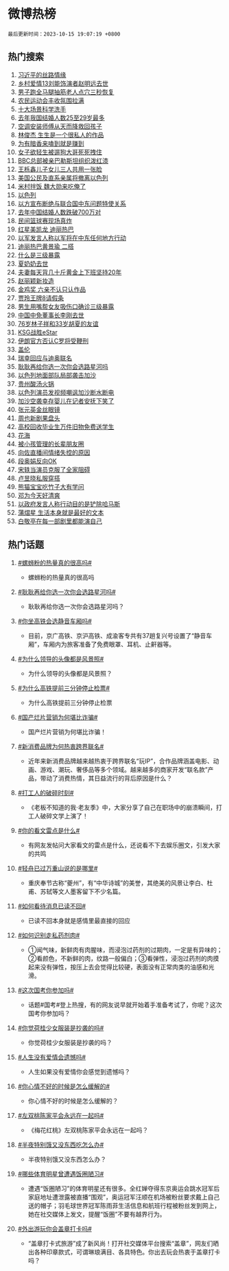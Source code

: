 # 微博热榜

`最后更新时间：2023-10-15 19:07:19 +0800`

## 热门搜索

1. [习近平的丝路情缘](https://m.weibo.cn/search?containerid=100103type%3D1%26t%3D10%26q%3D%23%E4%B9%A0%E8%BF%91%E5%B9%B3%E7%9A%84%E4%B8%9D%E8%B7%AF%E6%83%85%E7%BC%98%23&stream_entry_id=51&isnewpage=1&extparam=seat%3D1%26filter_type%3Drealtimehot%26pos%3D0%26c_type%3D51%26q%3D%2523%25E4%25B9%25A0%25E8%25BF%2591%25E5%25B9%25B3%25E7%259A%2584%25E4%25B8%259D%25E8%25B7%25AF%25E6%2583%2585%25E7%25BC%2598%2523%26dgr%3D0%26stream_entry_id%3D51%26cate%3D10103%26display_time%3D1697368038%26pre_seqid%3D1697368038275019717204)
1. [乡村爱情13刘能饰演者赵明远去世](https://m.weibo.cn/search?containerid=100103type%3D1%26t%3D10%26q%3D%23%E4%B9%A1%E6%9D%91%E7%88%B1%E6%83%8513%E5%88%98%E8%83%BD%E9%A5%B0%E6%BC%94%E8%80%85%E8%B5%B5%E6%98%8E%E8%BF%9C%E5%8E%BB%E4%B8%96%23&stream_entry_id=31&isnewpage=1&extparam=seat%3D1%26stream_entry_id%3D31%26c_type%3D31%26band_rank%3D1%26cate%3D5001%26filter_type%3Drealtimehot%26pos%3D0%26lcate%3D5001%26q%3D%2523%25E4%25B9%25A1%25E6%259D%2591%25E7%2588%25B1%25E6%2583%258513%25E5%2588%2598%25E8%2583%25BD%25E9%25A5%25B0%25E6%25BC%2594%25E8%2580%2585%25E8%25B5%25B5%25E6%2598%258E%25E8%25BF%259C%25E5%258E%25BB%25E4%25B8%2596%2523%26dgr%3D0%26realpos%3D1%26flag%3D2%26display_time%3D1697368038%26pre_seqid%3D1697368038275019717204)
1. [男子跑全马腿抽筋老人点穴三秒恢复](https://m.weibo.cn/search?containerid=100103type%3D1%26t%3D10%26q%3D%23%E7%94%B7%E5%AD%90%E8%B7%91%E5%85%A8%E9%A9%AC%E8%85%BF%E6%8A%BD%E7%AD%8B%E8%80%81%E4%BA%BA%E7%82%B9%E7%A9%B4%E4%B8%89%E7%A7%92%E6%81%A2%E5%A4%8D%23&stream_entry_id=31&isnewpage=1&extparam=seat%3D1%26stream_entry_id%3D31%26c_type%3D31%26band_rank%3D2%26cate%3D5001%26filter_type%3Drealtimehot%26pos%3D1%26lcate%3D5001%26q%3D%2523%25E7%2594%25B7%25E5%25AD%2590%25E8%25B7%2591%25E5%2585%25A8%25E9%25A9%25AC%25E8%2585%25BF%25E6%258A%25BD%25E7%25AD%258B%25E8%2580%2581%25E4%25BA%25BA%25E7%2582%25B9%25E7%25A9%25B4%25E4%25B8%2589%25E7%25A7%2592%25E6%2581%25A2%25E5%25A4%258D%2523%26dgr%3D0%26realpos%3D2%26flag%3D32768%26display_time%3D1697368038%26pre_seqid%3D1697368038275019717204)
1. [农民运动会丰收氛围拉满](https://m.weibo.cn/search?containerid=100103type%3D1%26t%3D10%26q%3D%23%E5%86%9C%E6%B0%91%E8%BF%90%E5%8A%A8%E4%BC%9A%E4%B8%B0%E6%94%B6%E6%B0%9B%E5%9B%B4%E6%8B%89%E6%BB%A1%23&stream_entry_id=31&isnewpage=1&extparam=seat%3D1%26stream_entry_id%3D31%26c_type%3D31%26band_rank%3D3%26cate%3D5001%26filter_type%3Drealtimehot%26pos%3D2%26lcate%3D5001%26q%3D%2523%25E5%2586%259C%25E6%25B0%2591%25E8%25BF%2590%25E5%258A%25A8%25E4%25BC%259A%25E4%25B8%25B0%25E6%2594%25B6%25E6%25B0%259B%25E5%259B%25B4%25E6%258B%2589%25E6%25BB%25A1%2523%26dgr%3D0%26realpos%3D3%26flag%3D0%26display_time%3D1697368038%26pre_seqid%3D1697368038275019717204)
1. [十大场景科学洗手](https://m.weibo.cn/search?containerid=100103type%3D1%26t%3D10%26q%3D%23%E5%8D%81%E5%A4%A7%E5%9C%BA%E6%99%AF%E7%A7%91%E5%AD%A6%E6%B4%97%E6%89%8B%23&stream_entry_id=31&isnewpage=1&extparam=seat%3D1%26stream_entry_id%3D31%26c_type%3D31%26band_rank%3D4%26cate%3D5001%26filter_type%3Drealtimehot%26is_ad_pos%3D1%26pos%3D3%26adid%3D207777%26q%3D%2523%25E5%258D%2581%25E5%25A4%25A7%25E5%259C%25BA%25E6%2599%25AF%25E7%25A7%2591%25E5%25AD%25A6%25E6%25B4%2597%25E6%2589%258B%2523%26dgr%3D0%26lcate%3D5001%26topic_ad%3D1%26display_time%3D1697368038%26pre_seqid%3D1697368038275019717204)
1. [去年我国结婚人数25至29岁最多](https://m.weibo.cn/search?containerid=100103type%3D1%26t%3D10%26q%3D%23%E5%8E%BB%E5%B9%B4%E6%88%91%E5%9B%BD%E7%BB%93%E5%A9%9A%E4%BA%BA%E6%95%B025%E8%87%B329%E5%B2%81%E6%9C%80%E5%A4%9A%23&stream_entry_id=31&isnewpage=1&extparam=seat%3D1%26stream_entry_id%3D31%26c_type%3D31%26band_rank%3D4%26cate%3D5001%26filter_type%3Drealtimehot%26pos%3D4%26lcate%3D5001%26q%3D%2523%25E5%258E%25BB%25E5%25B9%25B4%25E6%2588%2591%25E5%259B%25BD%25E7%25BB%2593%25E5%25A9%259A%25E4%25BA%25BA%25E6%2595%25B025%25E8%2587%25B329%25E5%25B2%2581%25E6%259C%2580%25E5%25A4%259A%2523%26dgr%3D0%26realpos%3D4%26flag%3D1%26display_time%3D1697368038%26pre_seqid%3D1697368038275019717204)
1. [空调安装师傅从天而降救回孩子](https://m.weibo.cn/search?containerid=100103type%3D1%26t%3D10%26q%3D%23%E7%A9%BA%E8%B0%83%E5%AE%89%E8%A3%85%E5%B8%88%E5%82%85%E4%BB%8E%E5%A4%A9%E8%80%8C%E9%99%8D%E6%95%91%E5%9B%9E%E5%AD%A9%E5%AD%90%23&stream_entry_id=31&isnewpage=1&extparam=seat%3D1%26stream_entry_id%3D31%26c_type%3D31%26band_rank%3D5%26cate%3D5001%26filter_type%3Drealtimehot%26pos%3D5%26lcate%3D5001%26q%3D%2523%25E7%25A9%25BA%25E8%25B0%2583%25E5%25AE%2589%25E8%25A3%2585%25E5%25B8%2588%25E5%2582%2585%25E4%25BB%258E%25E5%25A4%25A9%25E8%2580%258C%25E9%2599%258D%25E6%2595%2591%25E5%259B%259E%25E5%25AD%25A9%25E5%25AD%2590%2523%26dgr%3D0%26realpos%3D5%26flag%3D32768%26display_time%3D1697368038%26pre_seqid%3D1697368038275019717204)
1. [林俊杰 生生是一个很私人的作品](https://m.weibo.cn/search?containerid=100103type%3D1%26t%3D10%26q%3D%E6%9E%97%E4%BF%8A%E6%9D%B0+%E7%94%9F%E7%94%9F%E6%98%AF%E4%B8%80%E4%B8%AA%E5%BE%88%E7%A7%81%E4%BA%BA%E7%9A%84%E4%BD%9C%E5%93%81&stream_entry_id=31&isnewpage=1&extparam=seat%3D1%26stream_entry_id%3D31%26c_type%3D31%26band_rank%3D6%26cate%3D5001%26filter_type%3Drealtimehot%26pos%3D6%26lcate%3D5001%26q%3D%25E6%259E%2597%25E4%25BF%258A%25E6%259D%25B0%2520%25E7%2594%259F%25E7%2594%259F%25E6%2598%25AF%25E4%25B8%2580%25E4%25B8%25AA%25E5%25BE%2588%25E7%25A7%2581%25E4%25BA%25BA%25E7%259A%2584%25E4%25BD%259C%25E5%2593%2581%26dgr%3D0%26realpos%3D6%26flag%3D0%26display_time%3D1697368038%26pre_seqid%3D1697368038275019717204)
1. [为有暗香来嗑到就是赚到](https://m.weibo.cn/search?containerid=100103type%3D1%26t%3D10%26q%3D%23%E4%B8%BA%E6%9C%89%E6%9A%97%E9%A6%99%E6%9D%A5%E5%97%91%E5%88%B0%E5%B0%B1%E6%98%AF%E8%B5%9A%E5%88%B0%23&stream_entry_id=31&isnewpage=1&extparam=seat%3D1%26stream_entry_id%3D31%26c_type%3D31%26band_rank%3D7%26cate%3D5001%26filter_type%3Drealtimehot%26is_ad_pos%3D1%26pos%3D7%26q%3D%2523%25E4%25B8%25BA%25E6%259C%2589%25E6%259A%2597%25E9%25A6%2599%25E6%259D%25A5%25E5%2597%2591%25E5%2588%25B0%25E5%25B0%25B1%25E6%2598%25AF%25E8%25B5%259A%25E5%2588%25B0%2523%26dgr%3D0%26lcate%3D5001%26adid%3D207905%26display_time%3D1697368038%26pre_seqid%3D1697368038275019717204)
1. [女子欲轻生被遛狗大哥死死拽住](https://m.weibo.cn/search?containerid=100103type%3D1%26t%3D10%26q%3D%23%E5%A5%B3%E5%AD%90%E6%AC%B2%E8%BD%BB%E7%94%9F%E8%A2%AB%E9%81%9B%E7%8B%97%E5%A4%A7%E5%93%A5%E6%AD%BB%E6%AD%BB%E6%8B%BD%E4%BD%8F%23&stream_entry_id=31&isnewpage=1&extparam=seat%3D1%26stream_entry_id%3D31%26c_type%3D31%26band_rank%3D7%26cate%3D5001%26filter_type%3Drealtimehot%26pos%3D8%26lcate%3D5001%26q%3D%2523%25E5%25A5%25B3%25E5%25AD%2590%25E6%25AC%25B2%25E8%25BD%25BB%25E7%2594%259F%25E8%25A2%25AB%25E9%2581%259B%25E7%258B%2597%25E5%25A4%25A7%25E5%2593%25A5%25E6%25AD%25BB%25E6%25AD%25BB%25E6%258B%25BD%25E4%25BD%258F%2523%26dgr%3D0%26realpos%3D7%26flag%3D32768%26display_time%3D1697368038%26pre_seqid%3D1697368038275019717204)
1. [BBC总部被亲巴勒斯坦组织泼红漆](https://m.weibo.cn/search?containerid=100103type%3D1%26t%3D10%26q%3D%23BBC%E6%80%BB%E9%83%A8%E8%A2%AB%E4%BA%B2%E5%B7%B4%E5%8B%92%E6%96%AF%E5%9D%A6%E7%BB%84%E7%BB%87%E6%B3%BC%E7%BA%A2%E6%BC%86%23&stream_entry_id=31&isnewpage=1&extparam=seat%3D1%26stream_entry_id%3D31%26c_type%3D31%26band_rank%3D8%26cate%3D5001%26filter_type%3Drealtimehot%26pos%3D9%26lcate%3D5001%26q%3D%2523BBC%25E6%2580%25BB%25E9%2583%25A8%25E8%25A2%25AB%25E4%25BA%25B2%25E5%25B7%25B4%25E5%258B%2592%25E6%2596%25AF%25E5%259D%25A6%25E7%25BB%2584%25E7%25BB%2587%25E6%25B3%25BC%25E7%25BA%25A2%25E6%25BC%2586%2523%26dgr%3D0%26realpos%3D8%26flag%3D1%26display_time%3D1697368038%26pre_seqid%3D1697368038275019717204)
1. [王栎鑫儿子女儿三人共用一张脸](https://m.weibo.cn/search?containerid=100103type%3D1%26t%3D10%26q%3D%23%E7%8E%8B%E6%A0%8E%E9%91%AB%E5%84%BF%E5%AD%90%E5%A5%B3%E5%84%BF%E4%B8%89%E4%BA%BA%E5%85%B1%E7%94%A8%E4%B8%80%E5%BC%A0%E8%84%B8%23&stream_entry_id=31&isnewpage=1&extparam=seat%3D1%26stream_entry_id%3D31%26c_type%3D31%26band_rank%3D9%26cate%3D5001%26filter_type%3Drealtimehot%26pos%3D10%26lcate%3D5001%26q%3D%2523%25E7%258E%258B%25E6%25A0%258E%25E9%2591%25AB%25E5%2584%25BF%25E5%25AD%2590%25E5%25A5%25B3%25E5%2584%25BF%25E4%25B8%2589%25E4%25BA%25BA%25E5%2585%25B1%25E7%2594%25A8%25E4%25B8%2580%25E5%25BC%25A0%25E8%2584%25B8%2523%26dgr%3D0%26realpos%3D9%26flag%3D2%26display_time%3D1697368038%26pre_seqid%3D1697368038275019717204)
1. [美国公民及直系亲属将撤离以色列](https://m.weibo.cn/search?containerid=100103type%3D1%26t%3D10%26q%3D%23%E7%BE%8E%E5%9B%BD%E5%85%AC%E6%B0%91%E5%8F%8A%E7%9B%B4%E7%B3%BB%E4%BA%B2%E5%B1%9E%E5%B0%86%E6%92%A4%E7%A6%BB%E4%BB%A5%E8%89%B2%E5%88%97%23&stream_entry_id=31&isnewpage=1&extparam=seat%3D1%26stream_entry_id%3D31%26c_type%3D31%26band_rank%3D10%26cate%3D5001%26filter_type%3Drealtimehot%26pos%3D11%26lcate%3D5001%26q%3D%2523%25E7%25BE%258E%25E5%259B%25BD%25E5%2585%25AC%25E6%25B0%2591%25E5%258F%258A%25E7%259B%25B4%25E7%25B3%25BB%25E4%25BA%25B2%25E5%25B1%259E%25E5%25B0%2586%25E6%2592%25A4%25E7%25A6%25BB%25E4%25BB%25A5%25E8%2589%25B2%25E5%2588%2597%2523%26dgr%3D0%26realpos%3D10%26flag%3D1%26display_time%3D1697368038%26pre_seqid%3D1697368038275019717204)
1. [米村拌饭 魏大勋来吃俺了](https://m.weibo.cn/search?containerid=100103type%3D1%26t%3D10%26q%3D%E7%B1%B3%E6%9D%91%E6%8B%8C%E9%A5%AD+%E9%AD%8F%E5%A4%A7%E5%8B%8B%E6%9D%A5%E5%90%83%E4%BF%BA%E4%BA%86&stream_entry_id=31&isnewpage=1&extparam=seat%3D1%26stream_entry_id%3D31%26c_type%3D31%26band_rank%3D11%26cate%3D5001%26filter_type%3Drealtimehot%26pos%3D12%26lcate%3D5001%26q%3D%25E7%25B1%25B3%25E6%259D%2591%25E6%258B%258C%25E9%25A5%25AD%2520%25E9%25AD%258F%25E5%25A4%25A7%25E5%258B%258B%25E6%259D%25A5%25E5%2590%2583%25E4%25BF%25BA%25E4%25BA%2586%26dgr%3D0%26realpos%3D11%26flag%3D2%26display_time%3D1697368038%26pre_seqid%3D1697368038275019717204)
1. [以色列](https://m.weibo.cn/search?containerid=100103type%3D1%26t%3D10%26q%3D%23%E4%BB%A5%E8%89%B2%E5%88%97%23&stream_entry_id=31&isnewpage=1&extparam=seat%3D1%26stream_entry_id%3D31%26c_type%3D31%26band_rank%3D12%26cate%3D5001%26filter_type%3Drealtimehot%26pos%3D13%26lcate%3D5001%26q%3D%2523%25E4%25BB%25A5%25E8%2589%25B2%25E5%2588%2597%2523%26dgr%3D0%26realpos%3D12%26flag%3D1%26display_time%3D1697368038%26pre_seqid%3D1697368038275019717204)
1. [以方宣布断绝与联合国中东问题特使关系](https://m.weibo.cn/search?containerid=100103type%3D1%26t%3D10%26q%3D%23%E4%BB%A5%E6%96%B9%E5%AE%A3%E5%B8%83%E6%96%AD%E7%BB%9D%E4%B8%8E%E8%81%94%E5%90%88%E5%9B%BD%E4%B8%AD%E4%B8%9C%E9%97%AE%E9%A2%98%E7%89%B9%E4%BD%BF%E5%85%B3%E7%B3%BB%23&stream_entry_id=31&isnewpage=1&extparam=seat%3D1%26stream_entry_id%3D31%26c_type%3D31%26band_rank%3D13%26cate%3D5001%26filter_type%3Drealtimehot%26pos%3D14%26lcate%3D5001%26q%3D%2523%25E4%25BB%25A5%25E6%2596%25B9%25E5%25AE%25A3%25E5%25B8%2583%25E6%2596%25AD%25E7%25BB%259D%25E4%25B8%258E%25E8%2581%2594%25E5%2590%2588%25E5%259B%25BD%25E4%25B8%25AD%25E4%25B8%259C%25E9%2597%25AE%25E9%25A2%2598%25E7%2589%25B9%25E4%25BD%25BF%25E5%2585%25B3%25E7%25B3%25BB%2523%26dgr%3D0%26realpos%3D13%26flag%3D1%26display_time%3D1697368038%26pre_seqid%3D1697368038275019717204)
1. [去年中国结婚人数跌破700万对](https://m.weibo.cn/search?containerid=100103type%3D1%26t%3D10%26q%3D%23%E5%8E%BB%E5%B9%B4%E4%B8%AD%E5%9B%BD%E7%BB%93%E5%A9%9A%E4%BA%BA%E6%95%B0%E8%B7%8C%E7%A0%B4700%E4%B8%87%E5%AF%B9%23&stream_entry_id=31&isnewpage=1&extparam=seat%3D1%26stream_entry_id%3D31%26c_type%3D31%26band_rank%3D14%26cate%3D5001%26filter_type%3Drealtimehot%26pos%3D15%26lcate%3D5001%26q%3D%2523%25E5%258E%25BB%25E5%25B9%25B4%25E4%25B8%25AD%25E5%259B%25BD%25E7%25BB%2593%25E5%25A9%259A%25E4%25BA%25BA%25E6%2595%25B0%25E8%25B7%258C%25E7%25A0%25B4700%25E4%25B8%2587%25E5%25AF%25B9%2523%26dgr%3D0%26realpos%3D14%26flag%3D1%26display_time%3D1697368038%26pre_seqid%3D1697368038275019717204)
1. [民间篮球赛现场真炸](https://m.weibo.cn/search?containerid=100103type%3D1%26t%3D10%26q%3D%23%E6%B0%91%E9%97%B4%E7%AF%AE%E7%90%83%E8%B5%9B%E7%8E%B0%E5%9C%BA%E7%9C%9F%E7%82%B8%23&stream_entry_id=31&isnewpage=1&extparam=seat%3D1%26stream_entry_id%3D31%26c_type%3D31%26band_rank%3D15%26cate%3D5001%26filter_type%3Drealtimehot%26lcate%3D5001%26pos%3D16%26adid%3D207729%26q%3D%2523%25E6%25B0%2591%25E9%2597%25B4%25E7%25AF%25AE%25E7%2590%2583%25E8%25B5%259B%25E7%258E%25B0%25E5%259C%25BA%25E7%259C%259F%25E7%2582%25B8%2523%26dgr%3D0%26realpos%3D15%26flag%3D0%26display_time%3D1697368038%26pre_seqid%3D1697368038275019717204)
1. [红星美凯龙 迪丽热巴](https://m.weibo.cn/search?containerid=100103type%3D1%26t%3D10%26q%3D%E7%BA%A2%E6%98%9F%E7%BE%8E%E5%87%AF%E9%BE%99+%E8%BF%AA%E4%B8%BD%E7%83%AD%E5%B7%B4&stream_entry_id=31&isnewpage=1&extparam=seat%3D1%26stream_entry_id%3D31%26c_type%3D31%26band_rank%3D16%26cate%3D5001%26filter_type%3Drealtimehot%26pos%3D17%26lcate%3D5001%26q%3D%25E7%25BA%25A2%25E6%2598%259F%25E7%25BE%258E%25E5%2587%25AF%25E9%25BE%2599%2520%25E8%25BF%25AA%25E4%25B8%25BD%25E7%2583%25AD%25E5%25B7%25B4%26dgr%3D0%26realpos%3D16%26flag%3D0%26display_time%3D1697368038%26pre_seqid%3D1697368038275019717204)
1. [以军发言人称以军将在中东任何地方行动](https://m.weibo.cn/search?containerid=100103type%3D1%26t%3D10%26q%3D%23%E4%BB%A5%E5%86%9B%E5%8F%91%E8%A8%80%E4%BA%BA%E7%A7%B0%E4%BB%A5%E5%86%9B%E5%B0%86%E5%9C%A8%E4%B8%AD%E4%B8%9C%E4%BB%BB%E4%BD%95%E5%9C%B0%E6%96%B9%E8%A1%8C%E5%8A%A8%23&stream_entry_id=31&isnewpage=1&extparam=seat%3D1%26stream_entry_id%3D31%26c_type%3D31%26band_rank%3D17%26cate%3D5001%26filter_type%3Drealtimehot%26pos%3D18%26lcate%3D5001%26q%3D%2523%25E4%25BB%25A5%25E5%2586%259B%25E5%258F%2591%25E8%25A8%2580%25E4%25BA%25BA%25E7%25A7%25B0%25E4%25BB%25A5%25E5%2586%259B%25E5%25B0%2586%25E5%259C%25A8%25E4%25B8%25AD%25E4%25B8%259C%25E4%25BB%25BB%25E4%25BD%2595%25E5%259C%25B0%25E6%2596%25B9%25E8%25A1%258C%25E5%258A%25A8%2523%26dgr%3D0%26realpos%3D17%26flag%3D1%26display_time%3D1697368038%26pre_seqid%3D1697368038275019717204)
1. [迪丽热巴黄景瑜 二搭](https://m.weibo.cn/search?containerid=100103type%3D1%26t%3D10%26q%3D%E8%BF%AA%E4%B8%BD%E7%83%AD%E5%B7%B4%E9%BB%84%E6%99%AF%E7%91%9C+%E4%BA%8C%E6%90%AD&stream_entry_id=31&isnewpage=1&extparam=seat%3D1%26stream_entry_id%3D31%26c_type%3D31%26band_rank%3D18%26cate%3D5001%26filter_type%3Drealtimehot%26pos%3D19%26lcate%3D5001%26q%3D%25E8%25BF%25AA%25E4%25B8%25BD%25E7%2583%25AD%25E5%25B7%25B4%25E9%25BB%2584%25E6%2599%25AF%25E7%2591%259C%2520%25E4%25BA%258C%25E6%2590%25AD%26dgr%3D0%26realpos%3D18%26flag%3D0%26display_time%3D1697368038%26pre_seqid%3D1697368038275019717204)
1. [什么是三级暴露](https://m.weibo.cn/search?containerid=100103type%3D1%26t%3D10%26q%3D%23%E4%BB%80%E4%B9%88%E6%98%AF%E4%B8%89%E7%BA%A7%E6%9A%B4%E9%9C%B2%23&stream_entry_id=31&isnewpage=1&extparam=seat%3D1%26stream_entry_id%3D31%26c_type%3D31%26band_rank%3D19%26cate%3D5001%26filter_type%3Drealtimehot%26pos%3D20%26lcate%3D5001%26q%3D%2523%25E4%25BB%2580%25E4%25B9%2588%25E6%2598%25AF%25E4%25B8%2589%25E7%25BA%25A7%25E6%259A%25B4%25E9%259C%25B2%2523%26dgr%3D0%26realpos%3D19%26flag%3D2%26display_time%3D1697368038%26pre_seqid%3D1697368038275019717204)
1. [夏奶奶去世](https://m.weibo.cn/search?containerid=100103type%3D1%26t%3D10%26q%3D%E5%A4%8F%E5%A5%B6%E5%A5%B6%E5%8E%BB%E4%B8%96&stream_entry_id=31&isnewpage=1&extparam=seat%3D1%26stream_entry_id%3D31%26c_type%3D31%26band_rank%3D20%26cate%3D5001%26filter_type%3Drealtimehot%26pos%3D21%26lcate%3D5001%26q%3D%25E5%25A4%258F%25E5%25A5%25B6%25E5%25A5%25B6%25E5%258E%25BB%25E4%25B8%2596%26dgr%3D0%26realpos%3D20%26flag%3D0%26display_time%3D1697368038%26pre_seqid%3D1697368038275019717204)
1. [夫妻每天背几十斤黄金上下班坚持20年](https://m.weibo.cn/search?containerid=100103type%3D1%26t%3D10%26q%3D%23%E5%A4%AB%E5%A6%BB%E6%AF%8F%E5%A4%A9%E8%83%8C%E5%87%A0%E5%8D%81%E6%96%A4%E9%BB%84%E9%87%91%E4%B8%8A%E4%B8%8B%E7%8F%AD%E5%9D%9A%E6%8C%8120%E5%B9%B4%23&stream_entry_id=31&isnewpage=1&extparam=seat%3D1%26stream_entry_id%3D31%26c_type%3D31%26band_rank%3D21%26cate%3D5001%26filter_type%3Drealtimehot%26pos%3D22%26lcate%3D5001%26q%3D%2523%25E5%25A4%25AB%25E5%25A6%25BB%25E6%25AF%258F%25E5%25A4%25A9%25E8%2583%258C%25E5%2587%25A0%25E5%258D%2581%25E6%2596%25A4%25E9%25BB%2584%25E9%2587%2591%25E4%25B8%258A%25E4%25B8%258B%25E7%258F%25AD%25E5%259D%259A%25E6%258C%258120%25E5%25B9%25B4%2523%26dgr%3D0%26realpos%3D21%26flag%3D2%26display_time%3D1697368038%26pre_seqid%3D1697368038275019717204)
1. [赵丽颖新妆造](https://m.weibo.cn/search?containerid=100103type%3D1%26t%3D10%26q%3D%23%E8%B5%B5%E4%B8%BD%E9%A2%96%E6%96%B0%E5%A6%86%E9%80%A0%23&stream_entry_id=31&isnewpage=1&extparam=seat%3D1%26stream_entry_id%3D31%26c_type%3D31%26band_rank%3D22%26cate%3D5001%26filter_type%3Drealtimehot%26pos%3D23%26lcate%3D5001%26q%3D%2523%25E8%25B5%25B5%25E4%25B8%25BD%25E9%25A2%2596%25E6%2596%25B0%25E5%25A6%2586%25E9%2580%25A0%2523%26dgr%3D0%26realpos%3D22%26flag%3D1%26display_time%3D1697368038%26pre_seqid%3D1697368038275019717204)
1. [金鸡奖 六亲不认只认作品](https://m.weibo.cn/search?containerid=100103type%3D1%26t%3D10%26q%3D%E9%87%91%E9%B8%A1%E5%A5%96+%E5%85%AD%E4%BA%B2%E4%B8%8D%E8%AE%A4%E5%8F%AA%E8%AE%A4%E4%BD%9C%E5%93%81&stream_entry_id=31&isnewpage=1&extparam=seat%3D1%26stream_entry_id%3D31%26c_type%3D31%26band_rank%3D23%26cate%3D5001%26filter_type%3Drealtimehot%26pos%3D24%26lcate%3D5001%26q%3D%25E9%2587%2591%25E9%25B8%25A1%25E5%25A5%2596%2520%25E5%2585%25AD%25E4%25BA%25B2%25E4%25B8%258D%25E8%25AE%25A4%25E5%258F%25AA%25E8%25AE%25A4%25E4%25BD%259C%25E5%2593%2581%26dgr%3D0%26realpos%3D23%26flag%3D0%26display_time%3D1697368038%26pre_seqid%3D1697368038275019717204)
1. [贾玲王牌8请假条](https://m.weibo.cn/search?containerid=100103type%3D1%26t%3D10%26q%3D%23%E8%B4%BE%E7%8E%B2%E7%8E%8B%E7%89%8C8%E8%AF%B7%E5%81%87%E6%9D%A1%23&stream_entry_id=31&isnewpage=1&extparam=seat%3D1%26stream_entry_id%3D31%26c_type%3D31%26band_rank%3D24%26cate%3D5001%26filter_type%3Drealtimehot%26pos%3D25%26lcate%3D5001%26q%3D%2523%25E8%25B4%25BE%25E7%258E%25B2%25E7%258E%258B%25E7%2589%258C8%25E8%25AF%25B7%25E5%2581%2587%25E6%259D%25A1%2523%26dgr%3D0%26realpos%3D24%26flag%3D2%26display_time%3D1697368038%26pre_seqid%3D1697368038275019717204)
1. [男生用嘴帮女友吸伤口确诊三级暴露](https://m.weibo.cn/search?containerid=100103type%3D1%26t%3D10%26q%3D%23%E7%94%B7%E7%94%9F%E7%94%A8%E5%98%B4%E5%B8%AE%E5%A5%B3%E5%8F%8B%E5%90%B8%E4%BC%A4%E5%8F%A3%E7%A1%AE%E8%AF%8A%E4%B8%89%E7%BA%A7%E6%9A%B4%E9%9C%B2%23&stream_entry_id=31&isnewpage=1&extparam=seat%3D1%26stream_entry_id%3D31%26c_type%3D31%26band_rank%3D25%26cate%3D5001%26filter_type%3Drealtimehot%26pos%3D26%26lcate%3D5001%26q%3D%2523%25E7%2594%25B7%25E7%2594%259F%25E7%2594%25A8%25E5%2598%25B4%25E5%25B8%25AE%25E5%25A5%25B3%25E5%258F%258B%25E5%2590%25B8%25E4%25BC%25A4%25E5%258F%25A3%25E7%25A1%25AE%25E8%25AF%258A%25E4%25B8%2589%25E7%25BA%25A7%25E6%259A%25B4%25E9%259C%25B2%2523%26dgr%3D0%26realpos%3D25%26flag%3D0%26display_time%3D1697368038%26pre_seqid%3D1697368038275019717204)
1. [中国中免董事长李刚去世](https://m.weibo.cn/search?containerid=100103type%3D1%26t%3D10%26q%3D%23%E4%B8%AD%E5%9B%BD%E4%B8%AD%E5%85%8D%E8%91%A3%E4%BA%8B%E9%95%BF%E6%9D%8E%E5%88%9A%E5%8E%BB%E4%B8%96%23&stream_entry_id=31&isnewpage=1&extparam=seat%3D1%26stream_entry_id%3D31%26c_type%3D31%26band_rank%3D26%26cate%3D5001%26filter_type%3Drealtimehot%26pos%3D27%26lcate%3D5001%26q%3D%2523%25E4%25B8%25AD%25E5%259B%25BD%25E4%25B8%25AD%25E5%2585%258D%25E8%2591%25A3%25E4%25BA%258B%25E9%2595%25BF%25E6%259D%258E%25E5%2588%259A%25E5%258E%25BB%25E4%25B8%2596%2523%26dgr%3D0%26realpos%3D26%26flag%3D0%26display_time%3D1697368038%26pre_seqid%3D1697368038275019717204)
1. [76岁林子祥和33岁胡夏的友谊](https://m.weibo.cn/search?containerid=100103type%3D1%26t%3D10%26q%3D%2376%E5%B2%81%E6%9E%97%E5%AD%90%E7%A5%A5%E5%92%8C33%E5%B2%81%E8%83%A1%E5%A4%8F%E7%9A%84%E5%8F%8B%E8%B0%8A%23&stream_entry_id=31&isnewpage=1&extparam=seat%3D1%26stream_entry_id%3D31%26c_type%3D31%26band_rank%3D27%26cate%3D5001%26filter_type%3Drealtimehot%26pos%3D28%26lcate%3D5001%26q%3D%252376%25E5%25B2%2581%25E6%259E%2597%25E5%25AD%2590%25E7%25A5%25A5%25E5%2592%258C33%25E5%25B2%2581%25E8%2583%25A1%25E5%25A4%258F%25E7%259A%2584%25E5%258F%258B%25E8%25B0%258A%2523%26dgr%3D0%26realpos%3D27%26flag%3D0%26display_time%3D1697368038%26pre_seqid%3D1697368038275019717204)
1. [KSG战胜eStar](https://m.weibo.cn/search?containerid=100103type%3D1%26t%3D10%26q%3D%23KSG%E6%88%98%E8%83%9CeStar%23&stream_entry_id=31&isnewpage=1&extparam=seat%3D1%26stream_entry_id%3D31%26c_type%3D31%26band_rank%3D28%26cate%3D5001%26filter_type%3Drealtimehot%26pos%3D29%26lcate%3D5001%26q%3D%2523KSG%25E6%2588%2598%25E8%2583%259CeStar%2523%26dgr%3D0%26realpos%3D28%26flag%3D1%26display_time%3D1697368038%26pre_seqid%3D1697368038275019717204)
1. [伊朗官方否认C罗将受鞭刑](https://m.weibo.cn/search?containerid=100103type%3D1%26t%3D10%26q%3D%23%E4%BC%8A%E6%9C%97%E5%AE%98%E6%96%B9%E5%90%A6%E8%AE%A4C%E7%BD%97%E5%B0%86%E5%8F%97%E9%9E%AD%E5%88%91%23&stream_entry_id=31&isnewpage=1&extparam=seat%3D1%26stream_entry_id%3D31%26c_type%3D31%26band_rank%3D29%26cate%3D5001%26filter_type%3Drealtimehot%26pos%3D30%26lcate%3D5001%26q%3D%2523%25E4%25BC%258A%25E6%259C%2597%25E5%25AE%2598%25E6%2596%25B9%25E5%2590%25A6%25E8%25AE%25A4C%25E7%25BD%2597%25E5%25B0%2586%25E5%258F%2597%25E9%259E%25AD%25E5%2588%2591%2523%26dgr%3D0%26realpos%3D29%26flag%3D0%26display_time%3D1697368038%26pre_seqid%3D1697368038275019717204)
1. [盖伦](https://m.weibo.cn/search?containerid=100103type%3D1%26t%3D10%26q%3D%E7%9B%96%E4%BC%A6&stream_entry_id=31&isnewpage=1&extparam=seat%3D1%26stream_entry_id%3D31%26c_type%3D31%26band_rank%3D30%26cate%3D5001%26filter_type%3Drealtimehot%26pos%3D31%26lcate%3D5001%26q%3D%25E7%259B%2596%25E4%25BC%25A6%26dgr%3D0%26realpos%3D30%26flag%3D1%26display_time%3D1697368038%26pre_seqid%3D1697368038275019717204)
1. [瑞幸回应与迪奥联名](https://m.weibo.cn/search?containerid=100103type%3D1%26t%3D10%26q%3D%23%E7%91%9E%E5%B9%B8%E5%9B%9E%E5%BA%94%E4%B8%8E%E8%BF%AA%E5%A5%A5%E8%81%94%E5%90%8D%23&stream_entry_id=31&isnewpage=1&extparam=seat%3D1%26stream_entry_id%3D31%26c_type%3D31%26band_rank%3D31%26cate%3D5001%26filter_type%3Drealtimehot%26pos%3D32%26lcate%3D5001%26q%3D%2523%25E7%2591%259E%25E5%25B9%25B8%25E5%259B%259E%25E5%25BA%2594%25E4%25B8%258E%25E8%25BF%25AA%25E5%25A5%25A5%25E8%2581%2594%25E5%2590%258D%2523%26dgr%3D0%26realpos%3D31%26flag%3D0%26display_time%3D1697368038%26pre_seqid%3D1697368038275019717204)
1. [耿耿再给你选一次你会选路星河吗](https://m.weibo.cn/search?containerid=100103type%3D1%26t%3D10%26q%3D%23%E8%80%BF%E8%80%BF%E5%86%8D%E7%BB%99%E4%BD%A0%E9%80%89%E4%B8%80%E6%AC%A1%E4%BD%A0%E4%BC%9A%E9%80%89%E8%B7%AF%E6%98%9F%E6%B2%B3%E5%90%97%23&stream_entry_id=31&isnewpage=1&extparam=seat%3D1%26stream_entry_id%3D31%26c_type%3D31%26band_rank%3D32%26cate%3D5001%26filter_type%3Drealtimehot%26pos%3D33%26lcate%3D5001%26q%3D%2523%25E8%2580%25BF%25E8%2580%25BF%25E5%2586%258D%25E7%25BB%2599%25E4%25BD%25A0%25E9%2580%2589%25E4%25B8%2580%25E6%25AC%25A1%25E4%25BD%25A0%25E4%25BC%259A%25E9%2580%2589%25E8%25B7%25AF%25E6%2598%259F%25E6%25B2%25B3%25E5%2590%2597%2523%26dgr%3D0%26realpos%3D32%26flag%3D1%26display_time%3D1697368038%26pre_seqid%3D1697368038275019717204)
1. [以色列地面部队局部袭击加沙](https://m.weibo.cn/search?containerid=100103type%3D1%26t%3D10%26q%3D%23%E4%BB%A5%E8%89%B2%E5%88%97%E5%9C%B0%E9%9D%A2%E9%83%A8%E9%98%9F%E5%B1%80%E9%83%A8%E8%A2%AD%E5%87%BB%E5%8A%A0%E6%B2%99%23&stream_entry_id=31&isnewpage=1&extparam=seat%3D1%26stream_entry_id%3D31%26c_type%3D31%26band_rank%3D33%26cate%3D5001%26filter_type%3Drealtimehot%26pos%3D34%26lcate%3D5001%26q%3D%2523%25E4%25BB%25A5%25E8%2589%25B2%25E5%2588%2597%25E5%259C%25B0%25E9%259D%25A2%25E9%2583%25A8%25E9%2598%259F%25E5%25B1%2580%25E9%2583%25A8%25E8%25A2%25AD%25E5%2587%25BB%25E5%258A%25A0%25E6%25B2%2599%2523%26dgr%3D0%26realpos%3D33%26flag%3D0%26display_time%3D1697368038%26pre_seqid%3D1697368038275019717204)
1. [贵州酸汤火锅](https://m.weibo.cn/search?containerid=100103type%3D1%26t%3D10%26q%3D%E8%B4%B5%E5%B7%9E%E9%85%B8%E6%B1%A4%E7%81%AB%E9%94%85&stream_entry_id=31&isnewpage=1&extparam=seat%3D1%26stream_entry_id%3D31%26c_type%3D31%26band_rank%3D34%26cate%3D5001%26filter_type%3Drealtimehot%26pos%3D35%26lcate%3D5001%26q%3D%25E8%25B4%25B5%25E5%25B7%259E%25E9%2585%25B8%25E6%25B1%25A4%25E7%2581%25AB%25E9%2594%2585%26dgr%3D0%26realpos%3D34%26flag%3D1%26display_time%3D1697368038%26pre_seqid%3D1697368038275019717204)
1. [以色列演员发视频嘲讽加沙断水断电](https://m.weibo.cn/search?containerid=100103type%3D1%26t%3D10%26q%3D%23%E4%BB%A5%E8%89%B2%E5%88%97%E6%BC%94%E5%91%98%E5%8F%91%E8%A7%86%E9%A2%91%E5%98%B2%E8%AE%BD%E5%8A%A0%E6%B2%99%E6%96%AD%E6%B0%B4%E6%96%AD%E7%94%B5%23&stream_entry_id=31&isnewpage=1&extparam=seat%3D1%26stream_entry_id%3D31%26c_type%3D31%26band_rank%3D35%26cate%3D5001%26filter_type%3Drealtimehot%26pos%3D36%26lcate%3D5001%26q%3D%2523%25E4%25BB%25A5%25E8%2589%25B2%25E5%2588%2597%25E6%25BC%2594%25E5%2591%2598%25E5%258F%2591%25E8%25A7%2586%25E9%25A2%2591%25E5%2598%25B2%25E8%25AE%25BD%25E5%258A%25A0%25E6%25B2%2599%25E6%2596%25AD%25E6%25B0%25B4%25E6%2596%25AD%25E7%2594%25B5%2523%26dgr%3D0%26realpos%3D35%26flag%3D1%26display_time%3D1697368038%26pre_seqid%3D1697368038275019717204)
1. [加沙空袭幸存婴儿在记者安抚下笑了](https://m.weibo.cn/search?containerid=100103type%3D1%26t%3D10%26q%3D%23%E5%8A%A0%E6%B2%99%E7%A9%BA%E8%A2%AD%E5%B9%B8%E5%AD%98%E5%A9%B4%E5%84%BF%E5%9C%A8%E8%AE%B0%E8%80%85%E5%AE%89%E6%8A%9A%E4%B8%8B%E7%AC%91%E4%BA%86%23&stream_entry_id=31&isnewpage=1&extparam=seat%3D1%26stream_entry_id%3D31%26c_type%3D31%26band_rank%3D36%26cate%3D5001%26filter_type%3Drealtimehot%26pos%3D37%26lcate%3D5001%26q%3D%2523%25E5%258A%25A0%25E6%25B2%2599%25E7%25A9%25BA%25E8%25A2%25AD%25E5%25B9%25B8%25E5%25AD%2598%25E5%25A9%25B4%25E5%2584%25BF%25E5%259C%25A8%25E8%25AE%25B0%25E8%2580%2585%25E5%25AE%2589%25E6%258A%259A%25E4%25B8%258B%25E7%25AC%2591%25E4%25BA%2586%2523%26dgr%3D0%26realpos%3D36%26flag%3D0%26display_time%3D1697368038%26pre_seqid%3D1697368038275019717204)
1. [张元英金丝眼镜](https://m.weibo.cn/search?containerid=100103type%3D1%26t%3D10%26q%3D%23%E5%BC%A0%E5%85%83%E8%8B%B1%E9%87%91%E4%B8%9D%E7%9C%BC%E9%95%9C%23&stream_entry_id=31&isnewpage=1&extparam=seat%3D1%26stream_entry_id%3D31%26c_type%3D31%26band_rank%3D37%26cate%3D5001%26filter_type%3Drealtimehot%26pos%3D38%26lcate%3D5001%26q%3D%2523%25E5%25BC%25A0%25E5%2585%2583%25E8%258B%25B1%25E9%2587%2591%25E4%25B8%259D%25E7%259C%25BC%25E9%2595%259C%2523%26dgr%3D0%26realpos%3D37%26flag%3D0%26display_time%3D1697368038%26pre_seqid%3D1697368038275019717204)
1. [周也新剧果盘头](https://m.weibo.cn/search?containerid=100103type%3D1%26t%3D10%26q%3D%23%E5%91%A8%E4%B9%9F%E6%96%B0%E5%89%A7%E6%9E%9C%E7%9B%98%E5%A4%B4%23&stream_entry_id=31&isnewpage=1&extparam=seat%3D1%26stream_entry_id%3D31%26c_type%3D31%26band_rank%3D38%26cate%3D5001%26filter_type%3Drealtimehot%26pos%3D39%26lcate%3D5001%26q%3D%2523%25E5%2591%25A8%25E4%25B9%259F%25E6%2596%25B0%25E5%2589%25A7%25E6%259E%259C%25E7%259B%2598%25E5%25A4%25B4%2523%26dgr%3D0%26realpos%3D38%26flag%3D1%26display_time%3D1697368038%26pre_seqid%3D1697368038275019717204)
1. [高校回收毕业生万件旧物免费送学生](https://m.weibo.cn/search?containerid=100103type%3D1%26t%3D10%26q%3D%23%E9%AB%98%E6%A0%A1%E5%9B%9E%E6%94%B6%E6%AF%95%E4%B8%9A%E7%94%9F%E4%B8%87%E4%BB%B6%E6%97%A7%E7%89%A9%E5%85%8D%E8%B4%B9%E9%80%81%E5%AD%A6%E7%94%9F%23&stream_entry_id=31&isnewpage=1&extparam=seat%3D1%26stream_entry_id%3D31%26c_type%3D31%26band_rank%3D39%26cate%3D5001%26filter_type%3Drealtimehot%26pos%3D40%26lcate%3D5001%26q%3D%2523%25E9%25AB%2598%25E6%25A0%25A1%25E5%259B%259E%25E6%2594%25B6%25E6%25AF%2595%25E4%25B8%259A%25E7%2594%259F%25E4%25B8%2587%25E4%25BB%25B6%25E6%2597%25A7%25E7%2589%25A9%25E5%2585%258D%25E8%25B4%25B9%25E9%2580%2581%25E5%25AD%25A6%25E7%2594%259F%2523%26dgr%3D0%26realpos%3D39%26flag%3D32768%26display_time%3D1697368038%26pre_seqid%3D1697368038275019717204)
1. [花海](https://m.weibo.cn/search?containerid=100103type%3D1%26t%3D10%26q%3D%E8%8A%B1%E6%B5%B7&stream_entry_id=31&isnewpage=1&extparam=seat%3D1%26stream_entry_id%3D31%26c_type%3D31%26band_rank%3D40%26cate%3D5001%26filter_type%3Drealtimehot%26pos%3D41%26lcate%3D5001%26q%3D%25E8%258A%25B1%25E6%25B5%25B7%26dgr%3D0%26realpos%3D40%26flag%3D1%26display_time%3D1697368038%26pre_seqid%3D1697368038275019717204)
1. [被小孩管理的长辈朋友圈](https://m.weibo.cn/search?containerid=100103type%3D1%26t%3D10%26q%3D%E8%A2%AB%E5%B0%8F%E5%AD%A9%E7%AE%A1%E7%90%86%E7%9A%84%E9%95%BF%E8%BE%88%E6%9C%8B%E5%8F%8B%E5%9C%88&stream_entry_id=31&isnewpage=1&extparam=seat%3D1%26stream_entry_id%3D31%26c_type%3D31%26band_rank%3D41%26cate%3D5001%26filter_type%3Drealtimehot%26pos%3D42%26lcate%3D5001%26q%3D%25E8%25A2%25AB%25E5%25B0%258F%25E5%25AD%25A9%25E7%25AE%25A1%25E7%2590%2586%25E7%259A%2584%25E9%2595%25BF%25E8%25BE%2588%25E6%259C%258B%25E5%258F%258B%25E5%259C%2588%26dgr%3D0%26realpos%3D41%26flag%3D1%26display_time%3D1697368038%26pre_seqid%3D1697368038275019717204)
1. [向佐直播间情绪失控的原因](https://m.weibo.cn/search?containerid=100103type%3D1%26t%3D10%26q%3D%23%E5%90%91%E4%BD%90%E7%9B%B4%E6%92%AD%E9%97%B4%E6%83%85%E7%BB%AA%E5%A4%B1%E6%8E%A7%E7%9A%84%E5%8E%9F%E5%9B%A0%23&stream_entry_id=31&isnewpage=1&extparam=seat%3D1%26stream_entry_id%3D31%26c_type%3D31%26band_rank%3D42%26cate%3D5001%26filter_type%3Drealtimehot%26pos%3D43%26lcate%3D5001%26q%3D%2523%25E5%2590%2591%25E4%25BD%2590%25E7%259B%25B4%25E6%2592%25AD%25E9%2597%25B4%25E6%2583%2585%25E7%25BB%25AA%25E5%25A4%25B1%25E6%258E%25A7%25E7%259A%2584%25E5%258E%259F%25E5%259B%25A0%2523%26dgr%3D0%26realpos%3D42%26flag%3D0%26display_time%3D1697368038%26pre_seqid%3D1697368038275019717204)
1. [段奥娟反向OK](https://m.weibo.cn/search?containerid=100103type%3D1%26t%3D10%26q%3D%23%E6%AE%B5%E5%A5%A5%E5%A8%9F%E5%8F%8D%E5%90%91OK%23&stream_entry_id=31&isnewpage=1&extparam=seat%3D1%26stream_entry_id%3D31%26c_type%3D31%26band_rank%3D43%26cate%3D5001%26filter_type%3Drealtimehot%26pos%3D44%26lcate%3D5001%26q%3D%2523%25E6%25AE%25B5%25E5%25A5%25A5%25E5%25A8%259F%25E5%258F%258D%25E5%2590%2591OK%2523%26dgr%3D0%26realpos%3D43%26flag%3D0%26display_time%3D1697368038%26pre_seqid%3D1697368038275019717204)
1. [宋轶当演员克服了全家阻碍](https://m.weibo.cn/search?containerid=100103type%3D1%26t%3D10%26q%3D%23%E5%AE%8B%E8%BD%B6%E5%BD%93%E6%BC%94%E5%91%98%E5%85%8B%E6%9C%8D%E4%BA%86%E5%85%A8%E5%AE%B6%E9%98%BB%E7%A2%8D%23&stream_entry_id=31&isnewpage=1&extparam=seat%3D1%26stream_entry_id%3D31%26c_type%3D31%26band_rank%3D44%26cate%3D5001%26filter_type%3Drealtimehot%26pos%3D45%26lcate%3D5001%26q%3D%2523%25E5%25AE%258B%25E8%25BD%25B6%25E5%25BD%2593%25E6%25BC%2594%25E5%2591%2598%25E5%2585%258B%25E6%259C%258D%25E4%25BA%2586%25E5%2585%25A8%25E5%25AE%25B6%25E9%2598%25BB%25E7%25A2%258D%2523%26dgr%3D0%26realpos%3D44%26flag%3D0%26display_time%3D1697368038%26pre_seqid%3D1697368038275019717204)
1. [卢昱晓私服穿搭](https://m.weibo.cn/search?containerid=100103type%3D1%26t%3D10%26q%3D%23%E5%8D%A2%E6%98%B1%E6%99%93%E7%A7%81%E6%9C%8D%E7%A9%BF%E6%90%AD%23&stream_entry_id=31&isnewpage=1&extparam=seat%3D1%26stream_entry_id%3D31%26c_type%3D31%26band_rank%3D45%26cate%3D5001%26filter_type%3Drealtimehot%26pos%3D46%26lcate%3D5001%26q%3D%2523%25E5%258D%25A2%25E6%2598%25B1%25E6%2599%2593%25E7%25A7%2581%25E6%259C%258D%25E7%25A9%25BF%25E6%2590%25AD%2523%26dgr%3D0%26realpos%3D45%26flag%3D0%26display_time%3D1697368038%26pre_seqid%3D1697368038275019717204)
1. [熊猫宝宝吃竹子大有学问](https://m.weibo.cn/search?containerid=100103type%3D1%26t%3D10%26q%3D%23%E7%86%8A%E7%8C%AB%E5%AE%9D%E5%AE%9D%E5%90%83%E7%AB%B9%E5%AD%90%E5%A4%A7%E6%9C%89%E5%AD%A6%E9%97%AE%23&stream_entry_id=31&isnewpage=1&extparam=seat%3D1%26stream_entry_id%3D31%26c_type%3D31%26band_rank%3D46%26cate%3D5001%26filter_type%3Drealtimehot%26pos%3D47%26lcate%3D5001%26q%3D%2523%25E7%2586%258A%25E7%258C%25AB%25E5%25AE%259D%25E5%25AE%259D%25E5%2590%2583%25E7%25AB%25B9%25E5%25AD%2590%25E5%25A4%25A7%25E6%259C%2589%25E5%25AD%25A6%25E9%2597%25AE%2523%26dgr%3D0%26realpos%3D46%26flag%3D32768%26display_time%3D1697368038%26pre_seqid%3D1697368038275019717204)
1. [邓为今天好清爽](https://m.weibo.cn/search?containerid=100103type%3D1%26t%3D10%26q%3D%23%E9%82%93%E4%B8%BA%E4%BB%8A%E5%A4%A9%E5%A5%BD%E6%B8%85%E7%88%BD%23&stream_entry_id=31&isnewpage=1&extparam=seat%3D1%26stream_entry_id%3D31%26c_type%3D31%26band_rank%3D47%26cate%3D5001%26filter_type%3Drealtimehot%26pos%3D48%26lcate%3D5001%26q%3D%2523%25E9%2582%2593%25E4%25B8%25BA%25E4%25BB%258A%25E5%25A4%25A9%25E5%25A5%25BD%25E6%25B8%2585%25E7%2588%25BD%2523%26dgr%3D0%26realpos%3D47%26flag%3D0%26display_time%3D1697368038%26pre_seqid%3D1697368038275019717204)
1. [以政府发言人称行动目的是铲除哈马斯](https://m.weibo.cn/search?containerid=100103type%3D1%26t%3D10%26q%3D%23%E4%BB%A5%E6%94%BF%E5%BA%9C%E5%8F%91%E8%A8%80%E4%BA%BA%E7%A7%B0%E8%A1%8C%E5%8A%A8%E7%9B%AE%E7%9A%84%E6%98%AF%E9%93%B2%E9%99%A4%E5%93%88%E9%A9%AC%E6%96%AF%23&stream_entry_id=31&isnewpage=1&extparam=seat%3D1%26stream_entry_id%3D31%26c_type%3D31%26band_rank%3D48%26cate%3D5001%26filter_type%3Drealtimehot%26pos%3D49%26lcate%3D5001%26q%3D%2523%25E4%25BB%25A5%25E6%2594%25BF%25E5%25BA%259C%25E5%258F%2591%25E8%25A8%2580%25E4%25BA%25BA%25E7%25A7%25B0%25E8%25A1%258C%25E5%258A%25A8%25E7%259B%25AE%25E7%259A%2584%25E6%2598%25AF%25E9%2593%25B2%25E9%2599%25A4%25E5%2593%2588%25E9%25A9%25AC%25E6%2596%25AF%2523%26dgr%3D0%26realpos%3D48%26flag%3D0%26display_time%3D1697368038%26pre_seqid%3D1697368038275019717204)
1. [蒲熠星 生活本身就是最好的文本](https://m.weibo.cn/search?containerid=100103type%3D1%26t%3D10%26q%3D%E8%92%B2%E7%86%A0%E6%98%9F+%E7%94%9F%E6%B4%BB%E6%9C%AC%E8%BA%AB%E5%B0%B1%E6%98%AF%E6%9C%80%E5%A5%BD%E7%9A%84%E6%96%87%E6%9C%AC&stream_entry_id=31&isnewpage=1&extparam=seat%3D1%26stream_entry_id%3D31%26c_type%3D31%26band_rank%3D49%26cate%3D5001%26filter_type%3Drealtimehot%26pos%3D50%26lcate%3D5001%26q%3D%25E8%2592%25B2%25E7%2586%25A0%25E6%2598%259F%2520%25E7%2594%259F%25E6%25B4%25BB%25E6%259C%25AC%25E8%25BA%25AB%25E5%25B0%25B1%25E6%2598%25AF%25E6%259C%2580%25E5%25A5%25BD%25E7%259A%2584%25E6%2596%2587%25E6%259C%25AC%26dgr%3D0%26realpos%3D49%26flag%3D1%26display_time%3D1697368038%26pre_seqid%3D1697368038275019717204)
1. [白敬亭在每一部剧里都能演自己](https://m.weibo.cn/search?containerid=100103type%3D1%26t%3D10%26q%3D%23%E7%99%BD%E6%95%AC%E4%BA%AD%E5%9C%A8%E6%AF%8F%E4%B8%80%E9%83%A8%E5%89%A7%E9%87%8C%E9%83%BD%E8%83%BD%E6%BC%94%E8%87%AA%E5%B7%B1%23&stream_entry_id=31&isnewpage=1&extparam=seat%3D1%26stream_entry_id%3D31%26c_type%3D31%26band_rank%3D50%26cate%3D5001%26filter_type%3Drealtimehot%26pos%3D51%26lcate%3D5001%26q%3D%2523%25E7%2599%25BD%25E6%2595%25AC%25E4%25BA%25AD%25E5%259C%25A8%25E6%25AF%258F%25E4%25B8%2580%25E9%2583%25A8%25E5%2589%25A7%25E9%2587%258C%25E9%2583%25BD%25E8%2583%25BD%25E6%25BC%2594%25E8%2587%25AA%25E5%25B7%25B1%2523%26dgr%3D0%26realpos%3D50%26flag%3D0%26display_time%3D1697368038%26pre_seqid%3D1697368038275019717204)

## 热门话题

1. [#螺蛳粉的热量真的很高吗#](https://m.weibo.cn/search?containerid=231522type%3D1%26t%3D10%26q%3D%23%E8%9E%BA%E8%9B%B3%E7%B2%89%E7%9A%84%E7%83%AD%E9%87%8F%E7%9C%9F%E7%9A%84%E5%BE%88%E9%AB%98%E5%90%97%23&stream_entry_id=128&isnewpage=1&extparam=seat%3D1%26pos%3D1-0-0%26lcate%3D5004%26c_type%3D128%26dgr%3D0%26unitid%3D1697324850692%26cate%3D5004%26display_time%3D1697368039%26pre_seqid%3D16973680393400179243)
    - 螺蛳粉的热量真的很高吗

1. [#耿耿再给你选一次你会选路星河吗#](https://m.weibo.cn/search?containerid=231522type%3D1%26t%3D10%26q%3D%23%E8%80%BF%E8%80%BF%E5%86%8D%E7%BB%99%E4%BD%A0%E9%80%89%E4%B8%80%E6%AC%A1%E4%BD%A0%E4%BC%9A%E9%80%89%E8%B7%AF%E6%98%9F%E6%B2%B3%E5%90%97%23&stream_entry_id=128&isnewpage=1&extparam=seat%3D1%26pos%3D1-0-1%26lcate%3D5004%26c_type%3D128%26dgr%3D0%26unitid%3D1697346418724%26cate%3D5004%26display_time%3D1697368039%26pre_seqid%3D16973680393400179243)
    - 耿耿再给你选一次你会选路星河吗？

1. [#你坐高铁会选静音车厢吗#](https://m.weibo.cn/search?containerid=231522type%3D1%26t%3D10%26q%3D%23%E4%BD%A0%E5%9D%90%E9%AB%98%E9%93%81%E4%BC%9A%E9%80%89%E9%9D%99%E9%9F%B3%E8%BD%A6%E5%8E%A2%E5%90%97%23&stream_entry_id=128&isnewpage=1&extparam=seat%3D1%26pos%3D1-0-2%26lcate%3D5004%26c_type%3D128%26dgr%3D0%26unitid%3D1697343110706%26cate%3D5004%26display_time%3D1697368039%26pre_seqid%3D16973680393400179243)
    - 目前，京广高铁、京沪高铁、成渝客专共有37趟复兴号设置了“静音车厢”，车厢内为旅客准备了免费眼罩、耳机、止鼾器等。

1. [#为什么领导的头像都是风景照#](https://m.weibo.cn/search?containerid=231522type%3D1%26t%3D10%26q%3D%23%E4%B8%BA%E4%BB%80%E4%B9%88%E9%A2%86%E5%AF%BC%E7%9A%84%E5%A4%B4%E5%83%8F%E9%83%BD%E6%98%AF%E9%A3%8E%E6%99%AF%E7%85%A7%23&stream_entry_id=128&isnewpage=1&extparam=seat%3D1%26pos%3D1-0-3%26lcate%3D5004%26c_type%3D128%26dgr%3D0%26unitid%3D1697354846395%26cate%3D5004%26display_time%3D1697368039%26pre_seqid%3D16973680393400179243)
    - 为什么领导的头像都是风景照？

1. [#为什么高铁提前三分钟停止检票#](https://m.weibo.cn/search?containerid=231522type%3D1%26t%3D10%26q%3D%23%E4%B8%BA%E4%BB%80%E4%B9%88%E9%AB%98%E9%93%81%E6%8F%90%E5%89%8D%E4%B8%89%E5%88%86%E9%92%9F%E5%81%9C%E6%AD%A2%E6%A3%80%E7%A5%A8%23&stream_entry_id=128&isnewpage=1&extparam=seat%3D1%26pos%3D1-0-4%26lcate%3D5004%26c_type%3D128%26dgr%3D0%26unitid%3D1697365309982%26cate%3D5004%26display_time%3D1697368039%26pre_seqid%3D16973680393400179243)
    - 为什么高铁提前三分钟停止检票

1. [#国产烂片营销为何堪比诈骗#](https://m.weibo.cn/search?containerid=231522type%3D1%26t%3D10%26q%3D%23%E5%9B%BD%E4%BA%A7%E7%83%82%E7%89%87%E8%90%A5%E9%94%80%E4%B8%BA%E4%BD%95%E5%A0%AA%E6%AF%94%E8%AF%88%E9%AA%97%23&stream_entry_id=128&isnewpage=1&extparam=seat%3D1%26pos%3D1-0-5%26lcate%3D5004%26c_type%3D128%26dgr%3D0%26unitid%3D1697256158722%26cate%3D5004%26display_time%3D1697368039%26pre_seqid%3D16973680393400179243)
    - 国产烂片营销为何堪比诈骗！

1. [#新消费品牌为何热衷跨界联名#](https://m.weibo.cn/search?containerid=231522type%3D1%26t%3D10%26q%3D%23%E6%96%B0%E6%B6%88%E8%B4%B9%E5%93%81%E7%89%8C%E4%B8%BA%E4%BD%95%E7%83%AD%E8%A1%B7%E8%B7%A8%E7%95%8C%E8%81%94%E5%90%8D%23&stream_entry_id=128&isnewpage=1&extparam=seat%3D1%26pos%3D1-0-6%26lcate%3D5004%26c_type%3D128%26dgr%3D0%26unitid%3D1697352709102%26cate%3D5004%26display_time%3D1697368039%26pre_seqid%3D16973680393400179243)
    - 近年来新消费品牌越来越热衷于跨界联名“玩IP”，合作品牌涵盖电影、动画、游戏、潮玩、奢侈品等多个领域。越来越多的商家开发“联名款”产品，带动了消费热情，其日益流行的背后原因是什么？

1. [#打工人的破碎时刻#](https://m.weibo.cn/search?containerid=231522type%3D1%26t%3D10%26q%3D%23%E6%89%93%E5%B7%A5%E4%BA%BA%E7%9A%84%E7%A0%B4%E7%A2%8E%E6%97%B6%E5%88%BB%23&stream_entry_id=128&isnewpage=1&extparam=seat%3D1%26pos%3D1-0-7%26lcate%3D5004%26c_type%3D128%26dgr%3D0%26unitid%3D1697202496632%26cate%3D5004%26display_time%3D1697368039%26pre_seqid%3D16973680393400179243)
    - 《老板不知道的我·老友季》中，大家分享了自己在职场中的崩溃瞬间，打工人破碎文学上演了！

1. [#你的看文雷点是什么#](https://m.weibo.cn/search?containerid=231522type%3D1%26t%3D10%26q%3D%23%E4%BD%A0%E7%9A%84%E7%9C%8B%E6%96%87%E9%9B%B7%E7%82%B9%E6%98%AF%E4%BB%80%E4%B9%88%23&stream_entry_id=128&isnewpage=1&extparam=seat%3D1%26pos%3D1-0-8%26lcate%3D5004%26c_type%3D128%26dgr%3D0%26unitid%3D1697251372483%26cate%3D5004%26display_time%3D1697368039%26pre_seqid%3D16973680393400179243)
    - 有网友发帖问大家看文的雷点是什么，还说看不下去娱乐圈文，引发大家的共鸣 ​​​

1. [#轻舟已过万重山说的是哪里#](https://m.weibo.cn/search?containerid=231522type%3D1%26t%3D10%26q%3D%23%E8%BD%BB%E8%88%9F%E5%B7%B2%E8%BF%87%E4%B8%87%E9%87%8D%E5%B1%B1%E8%AF%B4%E7%9A%84%E6%98%AF%E5%93%AA%E9%87%8C%23&stream_entry_id=128&isnewpage=1&extparam=seat%3D1%26pos%3D1-0-9%26lcate%3D5004%26c_type%3D128%26dgr%3D0%26unitid%3D1697248949304%26cate%3D5004%26display_time%3D1697368039%26pre_seqid%3D16973680393400179243)
    - 重庆奉节古称“夔州”，有“中华诗城”的美誉，其绝美的风景让李白、杜甫、苏轼等文人墨客留下不少名篇。

1. [#如何看待消息已读不回#](https://m.weibo.cn/search?containerid=231522type%3D1%26t%3D10%26q%3D%23%E5%A6%82%E4%BD%95%E7%9C%8B%E5%BE%85%E6%B6%88%E6%81%AF%E5%B7%B2%E8%AF%BB%E4%B8%8D%E5%9B%9E%23&stream_entry_id=128&isnewpage=1&extparam=seat%3D1%26pos%3D1-0-10%26lcate%3D5004%26c_type%3D128%26dgr%3D0%26unitid%3D1697202211625%26cate%3D5004%26display_time%3D1697368039%26pre_seqid%3D16973680393400179243)
    - 已读不回本身就是感情里最直接的回应

1. [#如何识别走私药剂肉#](https://m.weibo.cn/search?containerid=231522type%3D1%26t%3D10%26q%3D%23%E5%A6%82%E4%BD%95%E8%AF%86%E5%88%AB%E8%B5%B0%E7%A7%81%E8%8D%AF%E5%89%82%E8%82%89%23&stream_entry_id=128&isnewpage=1&extparam=seat%3D1%26pos%3D1-0-11%26lcate%3D5004%26c_type%3D128%26dgr%3D0%26unitid%3D1697281650269%26cate%3D5004%26display_time%3D1697368039%26pre_seqid%3D16973680393400179243)
    - ①闻气味，新鲜肉有肉腥味，而浸泡过药剂的过期肉，一定是有异味的；②看颜色，不新鲜的肉，纹路一般偏白；③看弹性，浸泡过药剂的肉摸起来没有弹性，按压上去会觉得比较硬，表面没有正常肉类的油感和光滑。

1. [#这次国考你参加吗#](https://m.weibo.cn/search?containerid=231522type%3D1%26t%3D10%26q%3D%23%E8%BF%99%E6%AC%A1%E5%9B%BD%E8%80%83%E4%BD%A0%E5%8F%82%E5%8A%A0%E5%90%97%23&stream_entry_id=128&isnewpage=1&extparam=seat%3D1%26pos%3D1-0-12%26lcate%3D5004%26c_type%3D128%26dgr%3D0%26unitid%3D1697239973735%26cate%3D5004%26display_time%3D1697368039%26pre_seqid%3D16973680393400179243)
    - 话题#国考#登上热搜，有的网友说早就开始着手准备考试了，你呢？这次国考你参加吗？

1. [#你觉荷桂少女服装是抄袭的吗#](https://m.weibo.cn/search?containerid=231522type%3D1%26t%3D10%26q%3D%23%E4%BD%A0%E8%A7%89%E8%8D%B7%E6%A1%82%E5%B0%91%E5%A5%B3%E6%9C%8D%E8%A3%85%E6%98%AF%E6%8A%84%E8%A2%AD%E7%9A%84%E5%90%97%23&stream_entry_id=128&isnewpage=1&extparam=seat%3D1%26pos%3D1-0-13%26lcate%3D5004%26c_type%3D128%26dgr%3D0%26unitid%3D1697343712153%26cate%3D5004%26display_time%3D1697368039%26pre_seqid%3D16973680393400179243)
    - 你觉荷桂少女服装是抄袭的吗？

1. [#人生没有爱情会遗憾吗#](https://m.weibo.cn/search?containerid=231522type%3D1%26t%3D10%26q%3D%23%E4%BA%BA%E7%94%9F%E6%B2%A1%E6%9C%89%E7%88%B1%E6%83%85%E4%BC%9A%E9%81%97%E6%86%BE%E5%90%97%23&stream_entry_id=128&isnewpage=1&extparam=seat%3D1%26pos%3D1-0-14%26lcate%3D5004%26c_type%3D128%26dgr%3D0%26unitid%3D1697365007304%26cate%3D5004%26display_time%3D1697368039%26pre_seqid%3D16973680393400179243)
    - 人生如果没有爱情你会感觉到遗憾吗？

1. [#你心情不好的时候是怎么缓解的#](https://m.weibo.cn/search?containerid=231522type%3D1%26t%3D10%26q%3D%23%E4%BD%A0%E5%BF%83%E6%83%85%E4%B8%8D%E5%A5%BD%E7%9A%84%E6%97%B6%E5%80%99%E6%98%AF%E6%80%8E%E4%B9%88%E7%BC%93%E8%A7%A3%E7%9A%84%23&stream_entry_id=128&isnewpage=1&extparam=seat%3D1%26pos%3D1-0-15%26lcate%3D5004%26c_type%3D128%26dgr%3D0%26unitid%3D1697242697703%26cate%3D5004%26display_time%3D1697368039%26pre_seqid%3D16973680393400179243)
    - 你心情不好的时候是怎么缓解的？

1. [#左双桃陈家平会永远在一起吗#](https://m.weibo.cn/search?containerid=231522type%3D1%26t%3D10%26q%3D%23%E5%B7%A6%E5%8F%8C%E6%A1%83%E9%99%88%E5%AE%B6%E5%B9%B3%E4%BC%9A%E6%B0%B8%E8%BF%9C%E5%9C%A8%E4%B8%80%E8%B5%B7%E5%90%97%23&stream_entry_id=128&isnewpage=1&extparam=seat%3D1%26pos%3D1-0-16%26lcate%3D5004%26c_type%3D128%26dgr%3D0%26unitid%3D1697347605068%26cate%3D5004%26display_time%3D1697368039%26pre_seqid%3D16973680393400179243)
    - 《梅花红桃》左双桃陈家平会永远在一起吗？

1. [#半夜特别饿又没东西吃怎么办#](https://m.weibo.cn/search?containerid=231522type%3D1%26t%3D10%26q%3D%23%E5%8D%8A%E5%A4%9C%E7%89%B9%E5%88%AB%E9%A5%BF%E5%8F%88%E6%B2%A1%E4%B8%9C%E8%A5%BF%E5%90%83%E6%80%8E%E4%B9%88%E5%8A%9E%23&stream_entry_id=128&isnewpage=1&extparam=seat%3D1%26pos%3D1-0-17%26lcate%3D5004%26c_type%3D128%26dgr%3D0%26unitid%3D1697208217111%26cate%3D5004%26display_time%3D1697368039%26pre_seqid%3D16973680393400179243)
    - 半夜特别饿又没东西怎么办？

1. [#哪些体育明星曾遭遇饭圈陋习#](https://m.weibo.cn/search?containerid=231522type%3D1%26t%3D10%26q%3D%23%E5%93%AA%E4%BA%9B%E4%BD%93%E8%82%B2%E6%98%8E%E6%98%9F%E6%9B%BE%E9%81%AD%E9%81%87%E9%A5%AD%E5%9C%88%E9%99%8B%E4%B9%A0%23&stream_entry_id=128&isnewpage=1&extparam=seat%3D1%26pos%3D1-0-18%26lcate%3D5004%26c_type%3D128%26dgr%3D0%26unitid%3D1697364721905%26cate%3D5004%26display_time%3D1697368039%26pre_seqid%3D16973680393400179243)
    - 遭遇“饭圈陋习”的体育明星还有很多。全红婵夺得东京奥运会跳水冠军后家庭地址遭泄露被直播“围观”，奥运冠军汪顺在机场被粉丝要求戴上自己送的帽子；羽毛球世界冠军陈雨菲生活信息和航班行程被粉丝发到网上，她在社交媒体上发文，提醒“饭圈”不要有越界行为。

1. [#外出游玩你会盖章打卡吗#](https://m.weibo.cn/search?containerid=231522type%3D1%26t%3D10%26q%3D%23%E5%A4%96%E5%87%BA%E6%B8%B8%E7%8E%A9%E4%BD%A0%E4%BC%9A%E7%9B%96%E7%AB%A0%E6%89%93%E5%8D%A1%E5%90%97%23&stream_entry_id=128&isnewpage=1&extparam=seat%3D1%26pos%3D1-0-19%26lcate%3D5004%26c_type%3D128%26dgr%3D0%26unitid%3D1697356327934%26cate%3D5004%26display_time%3D1697368039%26pre_seqid%3D16973680393400179243)
    - “盖章打卡式旅游”成了新风尚！打开社交媒体平台搜索“盖章”，网友们晒出各种印章款式，可谓琳琅满目、各具特色。你出去玩会热衷于盖章打卡吗？

